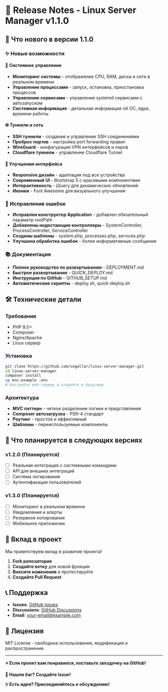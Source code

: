 # 🚀 Release Notes - Linux Server Manager v1.1.0

## 🎉 Что нового в версии 1.1.0

### ✨ Новые возможности

#### 🔧 Системное управление
- **Мониторинг системы** - отображение CPU, RAM, диска и сети в реальном времени
- **Управление процессами** - запуск, остановка, приостановка процессов
- **Управление сервисами** - управление systemd сервисами с автозапуском
- **Системная информация** - детальная информация об ОС, ядре, времени работы

#### 🌐 Туннели и сеть
- **SSH туннели** - создание и управление SSH соединениями
- **Проброс портов** - настройка port forwarding правил
- **WireGuard** - конфигурация VPN интерфейсов и пиров
- **Cloudflare туннели** - управление Cloudflare Tunnel

#### 🎨 Улучшения интерфейса
- **Responsive дизайн** - адаптация под все устройства
- **Современный UI** - Bootstrap 5 с красивыми компонентами
- **Интерактивность** - jQuery для динамических обновлений
- **Иконки** - Font Awesome для визуального улучшения

### 🐛 Исправления ошибок

- **Исправлен конструктор Application** - добавлен обязательный параметр rootPath
- **Добавлены недостающие контроллеры** - SystemController, ProcessController, ServiceController
- **Созданы шаблоны** - system.php, processes.php, services.php
- **Улучшена обработка ошибок** - более информативные сообщения

### 📚 Документация

- **Полное руководство по развертыванию** - DEPLOYMENT.md
- **Быстрое развертывание** - QUICK_DEPLOY.md
- **Инструкция по GitHub** - GITHUB_SETUP.md
- **Автоматические скрипты** - deploy.sh, quick-deploy.sh

## 🛠️ Технические детали

### Требования
- PHP 8.0+
- Composer
- Nginx/Apache
- Linux сервер

### Установка
```bash
git clone https://github.com/segallar/linux-server-manager.git
cd linux-server-manager
composer install
cp env.example .env
# Настройте веб-сервер и откройте в браузере
```

### Архитектура
- **MVC паттерн** - четкое разделение логики и представления
- **Composer автозагрузка** - PSR-4 стандарт
- **Роутинг** - простой и эффективный
- **Шаблоны** - переиспользуемые компоненты

## 🎯 Что планируется в следующих версиях

### v1.2.0 (Планируется)
- [ ] Реальная интеграция с системными командами
- [ ] API для внешних интеграций
- [ ] Система логирования
- [ ] Аутентификация пользователей

### v1.3.0 (Планируется)
- [ ] Мониторинг в реальном времени
- [ ] Уведомления и алерты
- [ ] Резервное копирование
- [ ] Мобильное приложение

## 🤝 Вклад в проект

Мы приветствуем вклад в развитие проекта! 

1. **Fork репозитория**
2. **Создайте ветку** для новой функции
3. **Внесите изменения** и протестируйте
4. **Создайте Pull Request**

## 📞 Поддержка

- **Issues**: [GitHub Issues](https://github.com/segallar/linux-server-manager/issues)
- **Discussions**: [GitHub Discussions](https://github.com/segallar/linux-server-manager/discussions)
- **Email**: your-email@example.com

## 📄 Лицензия

MIT License - свободное использование, модификация и распространение.

---

**⭐ Если проект вам понравился, поставьте звездочку на GitHub!**

**🐛 Нашли баг? Создайте Issue!**

**💡 Есть идея? Присоединяйтесь к обсуждению!**
